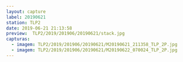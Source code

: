 ```yaml
---
layout: capture
label: 20190621
station: TLP2
date: 2019-06-21 21:13:58
preview:  TLP2/2019/201906/20190621/stack.jpg
capturas:
  - imagem: TLP2/2019/201906/20190621/M20190621_211358_TLP_2P.jpg
  - imagem: TLP2/2019/201906/20190621/M20190622_070024_TLP_2P.jpg
---
```

